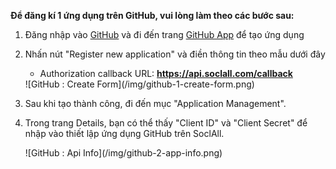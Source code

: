 __Để đăng kí 1 ứng dụng trên GitHub, vui lòng làm theo các bước sau:__

1. Đăng nhập vào [GitHub](https://github.com/) và đi đến trang [GitHub App](https://github.com/settings/applications) để tạo ứng dụng
2. Nhấn nút "Register new application" và điền thông tin theo mẫu dưới đây
    * Authorization callback URL: __https://api.soclall.com/callback__
    
    <div class="soclall-br"></div>
    ![GitHub : Create Form](/img/github-1-create-form.png)
    <div class="soclall-br"></div>
    
3. Sau khi tạo thành công, đi đến mục "Application Management".
4. Trong trang Details, bạn có thể thấy "Client ID" và "Client Secret" để nhập vào thiết lập ứng dụng GitHub trên SoclAll.
    <div class="soclall-br"></div>
    ![GitHub : Api Info](/img/github-2-app-info.png)
    <div class="soclall-br"></div>